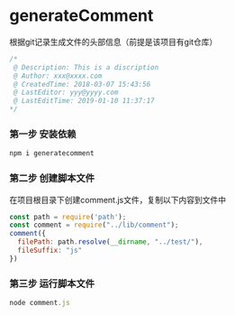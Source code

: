# generateComment
根据git记录生成文件的头部信息（前提是该项目有git仓库）

``` javascript
/*
 @ Description: This is a discription
 @ Author: xxx@xxxx.com
 @ CreatedTime: 2018-03-07 15:43:56
 @ LastEditor: yyy@yyyy.com
 @ LastEditTime: 2019-01-10 11:37:17
*/
```
### 第一步 安装依赖
``` javascript
npm i generatecomment
```
### 第二步 创建脚本文件
在项目根目录下创建comment.js文件，复制以下内容到文件中
``` javascript
const path = require('path');
const comment = require("../lib/comment");
comment({
  filePath: path.resolve(__dirname, "../test/"),
  fileSuffix: "js"
})
```
### 第三步 运行脚本文件
``` javascript
node comment.js
```

